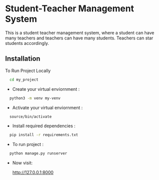 
# Student-Teacher Management System

This is a student teacher management system, where a student can have many teachers and teachers can have many students.
Teachers can star students accordingly.


## Installation

To Run Project Locally

```bash
  cd my_project

```
- Create your virtual enviornment :

```bash
  python3 -m venv my-venv

```
- Activate your virtual enviornment :

```bash
  source/bin/activate
```
- Install required dependencies :
```bash
  pip install -r requirements.txt
```
- To run project : 
```bash
  python manage.py runserver
```

- Now visit:

    http://127.0.0.1:8000
    
    
    
    
